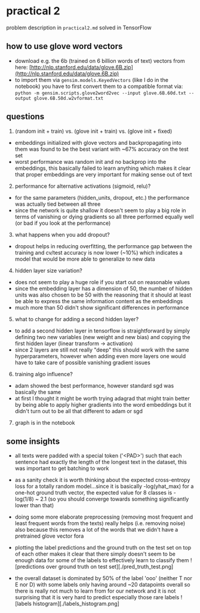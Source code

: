# practical 2
problem description in `practical2.md`
solved in TensorFlow

## how to use glove word vectors
* download e.g. the 6b (trained on 6 billion words of text) vectors from here: [http://nlp.stanford.edu/data/glove.6B.zip](http://nlp.stanford.edu/data/glove.6B.zip)
* to import them via `gensim.models.KeyedVectors` (like I do in the notebook) you have to first convert them to a compatible format via:  
`python -m gensim.scripts.glove2word2vec --input glove.6B.60d.txt --output glove.6B.50d.w2vformat.txt`

## questions

1. (random init + train) vs. (glove init + train) vs. (glove init + fixed)
* embeddings initialized with glove vectors and backpropagating into them was found to be the best variant with ~67% accuracy on the test set
* worst performance was random init and no backprop into the embeddings, this basically failed to learn anything which makes it clear that proper embeddings are very important for making sense out of text

2. performance for alternative activations (sigmoid, relu)?
* for the same parameters (hidden\_units, dropout, etc.) the performance was actually tied between all three
* since the network is quite shallow it doesn't seem to play a big role in terms of vanishing or dying gradients so all three performed equally well (or bad if you look at the performance)

3. what happens when you add dropout?
* dropout helps in reducing overfitting, the performance gap between the training and cv/test accuracy is now lower (~10%) which indicates a model that would be more able to generalize to new data

4. hidden layer size variation?
* does not seem to play a huge role if you start out on reasonable values
* since the embedding layer has a dimension of 50, the number of hidden units was also chosen to be 50 with the reasoning that it should at least be able to express the same information content as the embeddings
* much more than 50 didn't show significant differences in performance

5. what to change for adding a second hidden layer?
* to add a second hidden layer in tensorflow is straightforward by simply defining two new variables (new weight and new bias) and copying the first hidden layer (linear transform -> activation)
* since 2 layers are still not really "deep" this should work with the same hyperparameters, however when adding even more layers one would have to take care of possible vanishing gradient issues

6. training algo influence?
* adam showed the best performance, however standard sgd was basically the same
* at first I thought it might be worth trying adagrad that might train better by being able to apply higher gradients into the word embeddings but it didn't turn out to be all that different to adam or sgd

7. graph is in the notebook

## some insights

* all texts were padded with a special token ('\<PAD\>') such that each sentence had exactly the length of the longest text in the dataset, this was important to get batching to work

* as a sanity check it is worth thinking about the expected cross-entropy loss for a totally random model...since it is basically -log(yhat\_max) for a one-hot ground truth vector, the expected value for 8 classes is -log(1/8) ~ 2.1 (so you should converge towards something significantly lower than that)

* doing some more elaborate preprocessing (removing most frequent and least frequent words from the texts) really helps (i.e. removing noise) also because this removes a lot of the words that we didn't have a pretrained glove vector fora

* plotting the label predictions and the ground truth on the test set on top of each other makes it clear that there simply doesn't seem to be enough data for some of the labels to effectively learn to classify them
![predictions over ground truth on test set][./pred_truth_test.png]

* the overall dataset is dominated by 50% of the label 'ooo' (neither T nor E nor D) with some labels only having around ~20 datapoints overall so there is really not much to learn from for our network and it is not surprising that it is very hard to predict especially those rare labels
![labels histogram][./labels_histogram.png]
